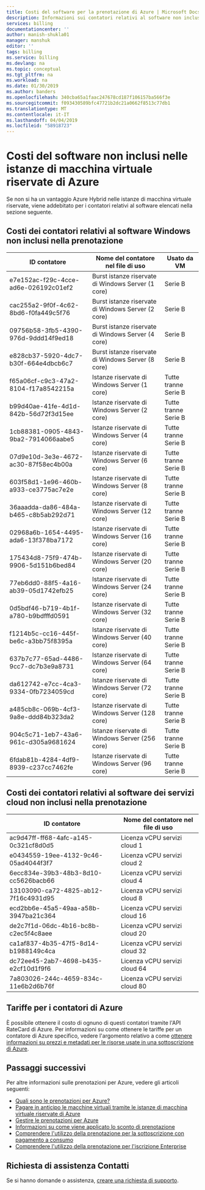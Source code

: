 ```yaml
---
title: Costi del software per la prenotazione di Azure | Microsoft Docs
description: Informazioni sui contatori relativi al software non inclusi nei costi dell'istanza di macchina virtuale riservata di Azure.
services: billing
documentationcenter: ''
author: manish-shukla01
manager: manshuk
editor: ''
tags: billing
ms.service: billing
ms.devlang: na
ms.topic: conceptual
ms.tgt_pltfrm: na
ms.workload: na
ms.date: 01/30/2019
ms.author: banders
ms.openlocfilehash: 340cba65a1faac247678cd187f106157ba566f3e
ms.sourcegitcommit: f093430589bfc47721b2dc21a0662f8513c77db1
ms.translationtype: MT
ms.contentlocale: it-IT
ms.lasthandoff: 04/04/2019
ms.locfileid: "58918723"
---
```

# <a name="software-costs-not-included-with-azure-reserved-vm-instances"></a>Costi del software non inclusi nelle istanze di macchina virtuale riservate di Azure

Se non si ha un vantaggio Azure Hybrid nelle istanze di macchina virtuale riservate, viene addebitato per i contatori relativi al software elencati nella sezione seguente.

## <a name="windows-software-meters-not-included-in-reservation-cost"></a>Costi dei contatori relativi al software Windows non inclusi nella prenotazione

| ID contatore | Nome del contatore nel file di uso | Usato da VM |
| ------- | ------------------------| --- |
| e7e152ac-f29c-4cce-ad6e-026192c01ef2 | Burst istanze riservate di Windows Server (1 core) | Serie B |
| cac255a2-9f0f-4c62-8bd6-f0fa449c5f76 | Burst istanze riservate di Windows Server (2 core) | Serie B |
| 09756b58-3fb5-4390-976d-9ddd14f9ed18 | Burst istanze riservate di Windows Server (4 core) | Serie B |
| e828cb37-5920-4dc7-b30f-664e4dbcb6c7 | Burst istanze riservate di Windows Server (8 core) | Serie B |
| f65a06cf-c9c3-47a2-8104-f17a8542215a | Istanze riservate di Windows Server (1 core) | Tutte tranne Serie B |
| b99d40ae-41fe-4d1d-842b-56d72f3d15ee | Istanze riservate di Windows Server (2 core) | Tutte tranne Serie B |
| 1cb88381-0905-4843-9ba2-7914066aabe5 | Istanze riservate di Windows Server (4 core) | Tutte tranne Serie B |
| 07d9e10d-3e3e-4672-ac30-87f58ec4b00a | Istanze riservate di Windows Server (6 core) | Tutte tranne Serie B |
| 603f58d1-1e96-460b-a933-ce3775ac7e2e | Istanze riservate di Windows Server (8 core) | Tutte tranne Serie B |
| 36aaadda-da86-484a-b465-c8b5ab292d71 | Istanze riservate di Windows Server (12 core) | Tutte tranne Serie B |
| 02968a6b-1654-4495-ada6-13f378ba7172 | Istanze riservate di Windows Server (16 core) | Tutte tranne Serie B |
| 175434d8-75f9-474b-9906-5d151b6bed84 | Istanze riservate di Windows Server (20 core) | Tutte tranne Serie B |
| 77eb6dd0-88f5-4a16-ab39-05d1742efb25 | Istanze riservate di Windows Server (24 core) | Tutte tranne Serie B |
| 0d5bdf46-b719-4b1f-a780-b9bdfffd0591 | Istanze riservate di Windows Server (32 core) | Tutte tranne Serie B |
| f1214b5c-cc16-445f-be6c-a3bb75f8395a | Istanze riservate di Windows Server (40 core) | Tutte tranne Serie B |
| 637b7c77-65ad-4486-9cc7-dc7b3e9a8731 | Istanze riservate di Windows Server (64 core) | Tutte tranne Serie B |
| da612742-e7cc-4ca3-9334-0fb7234059cd | Istanze riservate di Windows Server (72 core) | Tutte tranne Serie B |
| a485cb8c-069b-4cf3-9a8e-ddd84b323da2 | Istanze riservate di Windows Server (128 core) | Tutte tranne Serie B |
| 904c5c71-1eb7-43a6-961c-d305a9681624 | Istanze riservate di Windows Server (256 core) | Tutte tranne Serie B |
| 6fdab81b-4284-4df9-8939-c237cc7462fe | Istanze riservate di Windows Server (96 core) | Tutte tranne Serie B |

## <a name="cloud-services-software-meters-not-included-in-reservation-cost"></a>Costi dei contatori relativi al software dei servizi cloud non inclusi nella prenotazione

| ID contatore | Nome del contatore nel file di uso |
| ------- | ------------------------|
|ac9d47ff-ff68-4afc-a145-0c321cf8d0d5|Licenza vCPU servizi cloud 1|
|e0434559-19ee-4132-9c46-05ad4044f3f7|Licenza vCPU servizi cloud 2|
|6ecc834e-39b3-48b3-8d10-cc5626bacb66|Licenza vCPU servizi cloud 4|
|13103090-ca72-4825-ab12-7f16c4931d95|Licenza vCPU servizi cloud 8|
|ecd2bb6e-45a5-49aa-a58b-3947ba21c364|Licenza vCPU servizi cloud 16|
|de2c7f1d-06dc-4b16-bc8b-c2ec5f4c8aee|Licenza vCPU servizi cloud 20|
|ca1af837-4b35-47f5-8d14-b1988149c4ca|Licenza vCPU servizi cloud 32|
|dc72ee45-2ab7-4698-b435-e2cf10d1f9f6|Licenza vCPU servizi cloud 64|
|7a803026-244c-4659-834c-11e6b2d6b76f|Licenza vCPU servizi cloud 80|

## <a name="rates-for-azure-meters"></a>Tariffe per i contatori di Azure

È possibile ottenere il costo di ognuno di questi contatori tramite l'API RateCard di Azure. Per informazioni su come ottenere le tariffe per un contatore di Azure specifico, vedere l'argomento relativo a come [ottenere informazioni su prezzi e metadati per le risorse usate in una sottoscrizione di Azure](/previous-versions/azure/reference/mt219004(v=azure.100)).

## <a name="next-steps"></a>Passaggi successivi
Per altre informazioni sulle prenotazioni per Azure, vedere gli articoli seguenti:

- [Quali sono le prenotazioni per Azure?](billing-save-compute-costs-reservations.md)
- [Pagare in anticipo le macchine virtuali tramite le istanze di macchina virtuale riservate di Azure](../virtual-machines/windows/prepay-reserved-vm-instances.md)
- [Gestire le prenotazioni per Azure](billing-manage-reserved-vm-instance.md)
- [Informazioni su come viene applicato lo sconto di prenotazione](billing-understand-vm-reservation-charges.md)
- [Comprendere l'utilizzo della prenotazione per la sottoscrizione con pagamento a consumo](billing-understand-reserved-instance-usage.md)
- [Comprendere l'utilizzo della prenotazione per l'iscrizione Enterprise](billing-understand-reserved-instance-usage-ea.md)

## <a name="need-help-contact-us"></a>Richiesta di assistenza Contatti

Se si hanno domande o assistenza, [creare una richiesta di supporto](https://go.microsoft.com/fwlink/?linkid=2083458).
